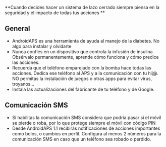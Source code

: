 **Cuando decides hacer un sistema de lazo cerrado siempre piensa en la seguridad y el impacto de todas tus acciones **

## General

* AndroidAPS es una herramienta de ayuda al manejo de la diabetes. No algo para instalar y olvidarte 
* Nunca confíes en un dispositivo que controla la infusión de insulina. Obsérvalo permanentemente, aprende cómo funciona y cómo predice las acciones.
* Recuerda que el teléfono emparejado con la bomba hace todas las acciones. Dedica ese teléfono al APS y a la comunicación con tu hij@. NO permitas la instalación de juegos o otras apps para evitar virus, troyanos...
* Instala las actualizaciones del fabricante de tu teléfono y de Google. 


## Comunicación SMS

* Si habilitas la comunicación SMS considera que podría pasar si el móvil se pierde o roba, por lo que protege siempre el móvil con código PIN
* Desde AndroidAPS 1.1 recibirás notificaciones de acciones importantes como bolos, o cambios en perfil. Configura al menos 2 números para la comunicación SMS en caso que un teléfono sea robado o perdido. 

